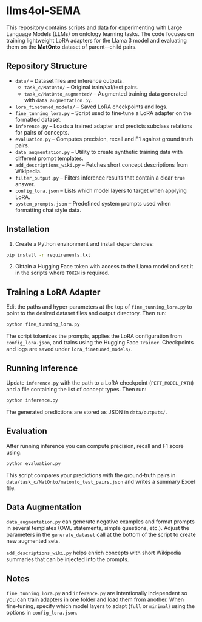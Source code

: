 # llms4ol-SEMA

This repository contains scripts and data for experimenting with Large Language Models (LLMs) on ontology learning tasks. The code focuses on training lightweight LoRA adapters for the Llama 3 model and evaluating them on the **MatOnto** dataset of parent--child pairs.

## Repository Structure

- `data/` – Dataset files and inference outputs.
  - `task_c/MatOnto/` – Original train/val/test pairs.
  - `task_c/MatOnto_augmented/` – Augmented training data generated with `data_augmentation.py`.
- `lora_finetuned_models/` – Saved LoRA checkpoints and logs.
- `fine_tunning_lora.py` – Script used to fine‑tune a LoRA adapter on the formatted dataset.
- `inference.py` – Loads a trained adapter and predicts subclass relations for pairs of concepts.
- `evaluation.py` – Computes precision, recall and F1 against ground truth pairs.
- `data_augmentation.py` – Utility to create synthetic training data with different prompt templates.
- `add_descriptions_wiki.py` – Fetches short concept descriptions from Wikipedia.
- `filter_output.py` – Filters inference results that contain a clear `true` answer.
- `config_lora.json` – Lists which model layers to target when applying LoRA.
- `system_prompts.json` – Predefined system prompts used when formatting chat style data.

## Installation

1. Create a Python environment and install dependencies:

```bash
pip install -r requirements.txt
```

2. Obtain a Hugging Face token with access to the Llama model and set it in the scripts where `TOKEN` is required.

## Training a LoRA Adapter

Edit the paths and hyper‑parameters at the top of `fine_tunning_lora.py` to point to the desired dataset files and output directory. Then run:

```bash
python fine_tunning_lora.py
```

The script tokenizes the prompts, applies the LoRA configuration from `config_lora.json`, and trains using the Hugging Face `Trainer`. Checkpoints and logs are saved under `lora_finetuned_models/`.

## Running Inference

Update `inference.py` with the path to a LoRA checkpoint (`PEFT_MODEL_PATH`) and a file containing the list of concept types. Then run:

```bash
python inference.py
```

The generated predictions are stored as JSON in `data/outputs/`.

## Evaluation

After running inference you can compute precision, recall and F1 score using:

```bash
python evaluation.py
```

This script compares your predictions with the ground‑truth pairs in `data/task_c/MatOnto/matonto_test_pairs.json` and writes a summary Excel file.

## Data Augmentation

`data_augmentation.py` can generate negative examples and format prompts in several templates (OWL statements, simple questions, etc.). Adjust the parameters in the `generate_dataset` call at the bottom of the script to create new augmented sets.

`add_descriptions_wiki.py` helps enrich concepts with short Wikipedia summaries that can be injected into the prompts.

## Notes

`fine_tunning_lora.py` and `inference.py` are intentionally independent so you can train adapters in one folder and load them from another. When fine‑tuning, specify which model layers to adapt (`full` or `minimal`) using the options in `config_lora.json`.

